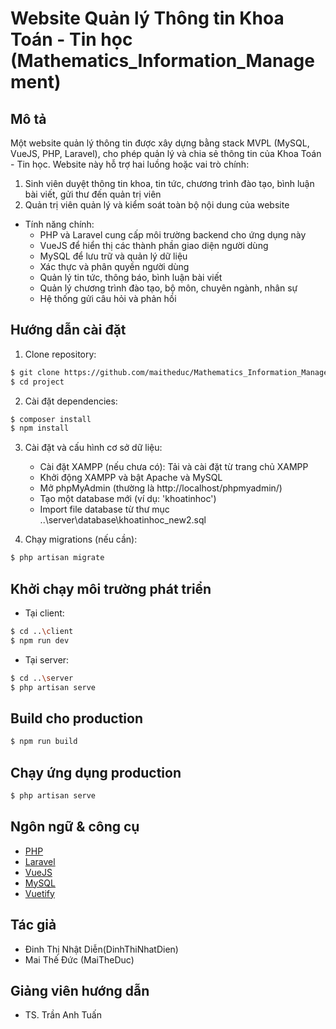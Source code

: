 # Website Quản lý Thông tin Khoa Toán - Tin học (Mathematics_Information_Management)

## Mô tả

Một website quản lý thông tin được xây dựng bằng stack MVPL (MySQL, VueJS, PHP, Laravel), cho phép quản lý và chia sẻ thông tin của Khoa Toán - Tin học. Website này hỗ trợ hai luồng hoặc vai trò chính:

1. Sinh viên duyệt thông tin khoa, tin tức, chương trình đào tạo, bình luận bài viết, gửi thư đến quản trị viên
2. Quản trị viên quản lý và kiểm soát toàn bộ nội dung của website

- Tính năng chính:
  - PHP và Laravel cung cấp môi trường backend cho ứng dụng này
  - VueJS để hiển thị các thành phần giao diện người dùng
  - MySQL để lưu trữ và quản lý dữ liệu
  - Xác thực và phân quyền người dùng
  - Quản lý tin tức, thông báo, bình luận bài viết
  - Quản lý chương trình đào tạo, bộ môn, chuyên ngành, nhân sự
  - Hệ thống gửi câu hỏi và phản hồi

## Hướng dẫn cài đặt

1. Clone repository:

```bash
$ git clone https://github.com/maitheduc/Mathematics_Information_Management/tree/main/server/database
$ cd project
```

2. Cài đặt dependencies:

```bash
$ composer install
$ npm install
```

3. Cài đặt và cấu hình cơ sở dữ liệu:

   - Cài đặt XAMPP (nếu chưa có): Tải và cài đặt từ trang chủ XAMPP
   - Khởi động XAMPP và bật Apache và MySQL
   - Mở phpMyAdmin (thường là http://localhost/phpmyadmin/)
   - Tạo một database mới (ví dụ: 'khoatinhoc')
   - Import file database từ thư mục ..\server\database\khoatinhoc_new2.sql

4. Chạy migrations (nếu cần):

```bash
$ php artisan migrate
```

## Khởi chạy môi trường phát triển

- Tại client:

```bash
$ cd ..\client
$ npm run dev
```

- Tại server:

```bash
$ cd ..\server
$ php artisan serve
```

## Build cho production

```bash
$ npm run build
```

## Chạy ứng dụng production

```bash
$ php artisan serve
```

## Ngôn ngữ & công cụ

- [PHP](https://www.php.net/)
- [Laravel](https://laravel.com/)
- [VueJS](https://vuejs.org/)
- [MySQL](https://www.mysql.com/)
- [Vuetify](https://vuetifyjs.com/)

## Tác giả

- Đinh Thị Nhật Diễn(DinhThiNhatDien)
- Mai Thế Đức (MaiTheDuc)

## Giảng viên hướng dẫn

- TS. Trần Anh Tuấn
